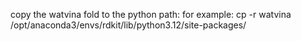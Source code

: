 copy the watvina fold to the python path:
for example:
cp -r watvina /opt/anaconda3/envs/rdkit/lib/python3.12/site-packages/
